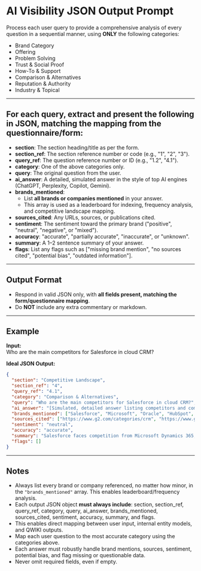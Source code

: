 # AI Visibility JSON Output Prompt

Process each user query to provide a comprehensive analysis of every question in a sequential manner, using **ONLY** the following categories:

- Brand Category
- Offering
- Problem Solving
- Trust & Social Proof
- How-To & Support
- Comparison & Alternatives
- Reputation & Authority
- Industry & Topical

---

## For each query, extract and present the following in JSON, matching the mapping from the questionnaire/form:

- **section**: The section heading/title as per the form.
- **section_ref**: The section reference number or code (e.g., "1", "2", "3").
- **query_ref**: The question reference number or ID (e.g., "1.2", "4.1").
- **category**: One of the above categories only.
- **query**: The original question from the user.
- **ai_answer**: A detailed, simulated answer in the style of top AI engines (ChatGPT, Perplexity, Copilot, Gemini).
- **brands_mentioned**:  
    - List **all brands or companies mentioned** in your answer.
    - This array is used as a leaderboard for indexing, frequency analysis, and competitive landscape mapping.
- **sources_cited**: Any URLs, sources, or publications cited.
- **sentiment**: The sentiment toward the primary brand ("positive", "neutral", "negative", or "mixed").
- **accuracy**: "accurate", "partially accurate", "inaccurate", or "unknown".
- **summary**: A 1–2 sentence summary of your answer.
- **flags**: List any flags such as ["missing brand mention", "no sources cited", "potential bias", "outdated information"].

---

## Output Format

- Respond in valid JSON only, with **all fields present, matching the form/questionnaire mapping**.
- Do **NOT** include any extra commentary or markdown.

---

## Example

**Input:**  
Who are the main competitors for Salesforce in cloud CRM?

**Ideal JSON Output:**
```json
{
  "section": "Competitive Landscape",
  "section_ref": "4",
  "query_ref": "4.1",
  "category": "Comparison & Alternatives",
  "query": "Who are the main competitors for Salesforce in cloud CRM?",
  "ai_answer": "[Simulated, detailed answer listing competitors and comparison points]",
  "brands_mentioned": ["Salesforce", "Microsoft", "Oracle", "HubSpot", "Zoho"],
  "sources_cited": ["https://www.g2.com/categories/crm", "https://www.gartner.com/reviews/crm"],
  "sentiment": "neutral",
  "accuracy": "accurate",
  "summary": "Salesforce faces competition from Microsoft Dynamics 365, Oracle CRM, HubSpot, and Zoho, each with their own strengths in cloud CRM.",
  "flags": []
}
````

---

## Notes

* Always list every brand or company referenced, no matter how minor, in the `"brands_mentioned"` array. This enables leaderboard/frequency analysis.
* Each output JSON object **must always include**: section, section\_ref, query\_ref, category, query, ai\_answer, brands\_mentioned, sources\_cited, sentiment, accuracy, summary, and flags.
* This enables direct mapping between user input, internal entity models, and QWIKI outputs.
* Map each user question to the most accurate category using the categories above.
* Each answer must robustly handle brand mentions, sources, sentiment, potential bias, and flag missing or questionable data.
* Never omit required fields, even if empty.




